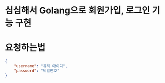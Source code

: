 # 심심해서 Golang으로 회원가입, 로그인 기능 구현

# 요청하는법
```json
{
	"username": "유저 아이디",
	"password": "비밀번호"
}
```
